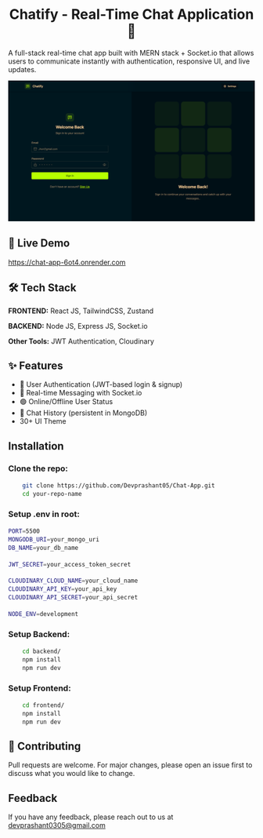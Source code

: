 <h1 align="center">Chatify - Real-Time Chat Application 💬</h1>
<p>A full-stack real-time chat app built with MERN stack + Socket.io that allows users to communicate instantly with authentication, responsive UI, and live updates.</p>

![Demo App](/frontend/public/preview.png)

## 🚀 Live Demo

https://chat-app-6ot4.onrender.com

## 🛠 Tech Stack

**FRONTEND:** React JS, TailwindCSS, Zustand

**BACKEND:** Node JS, Express JS, Socket.io

**Other Tools:** JWT Authentication, Cloudinary

## ✨ Features

- 🔑 User Authentication (JWT-based login & signup)
- 💬 Real-time Messaging with Socket.io
- 🟢 Online/Offline User Status
- 📜 Chat History (persistent in MongoDB)
- 30+ UI Theme

## Installation

### Clone the repo:

```bash
    git clone https://github.com/Devprashant05/Chat-App.git
    cd your-repo-name
```

### Setup .env in root:

```bash
PORT=5500
MONGODB_URI=your_mongo_uri
DB_NAME=your_db_name

JWT_SECRET=your_access_token_secret

CLOUDINARY_CLOUD_NAME=your_cloud_name
CLOUDINARY_API_KEY=your_api_key
CLOUDINARY_API_SECRET=your_api_secret

NODE_ENV=development
```

### Setup Backend:

```bash
    cd backend/
    npm install
    npm run dev
```

### Setup Frontend:

```bash
    cd frontend/
    npm install
    npm run dev
```

## 🤝 Contributing

<p>Pull requests are welcome. For major changes, please open an issue first to discuss what you would like to change.</p>

## Feedback

If you have any feedback, please reach out to us at devprashant0305@gmail.com